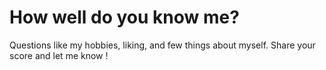 # How well do you know me?
Questions like my hobbies, liking, and few things about myself. Share your score and let me know !
